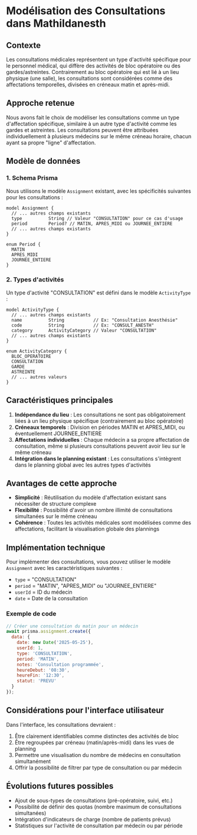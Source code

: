 # Modélisation des Consultations dans Mathildanesth

## Contexte

Les consultations médicales représentent un type d'activité spécifique pour le personnel médical, qui diffère des activités de bloc opératoire ou des gardes/astreintes. Contrairement au bloc opératoire qui est lié à un lieu physique (une salle), les consultations sont considérées comme des affectations temporelles, divisées en créneaux matin et après-midi.

## Approche retenue

Nous avons fait le choix de modéliser les consultations comme un type d'affectation spécifique, similaire à un autre type d'activité comme les gardes et astreintes. Les consultations peuvent être attribuées individuellement à plusieurs médecins sur le même créneau horaire, chacun ayant sa propre "ligne" d'affectation.

## Modèle de données

### 1. Schema Prisma

Nous utilisons le modèle `Assignment` existant, avec les spécificités suivantes pour les consultations :

```prisma
model Assignment {
  // ... autres champs existants
  type          String // Valeur "CONSULTATION" pour ce cas d'usage
  period        Period? // MATIN, APRES_MIDI ou JOURNEE_ENTIERE
  // ... autres champs existants
}

enum Period {
  MATIN
  APRES_MIDI
  JOURNEE_ENTIERE
}
```

### 2. Types d'activités

Un type d'activité "CONSULTATION" est défini dans le modèle `ActivityType` :

```prisma
model ActivityType {
  // ... autres champs existants
  name          String           // Ex: "Consultation Anesthésie"
  code          String           // Ex: "CONSULT_ANESTH"
  category      ActivityCategory // Valeur "CONSULTATION"
  // ... autres champs existants
}

enum ActivityCategory {
  BLOC_OPERATOIRE
  CONSULTATION
  GARDE
  ASTREINTE
  // ... autres valeurs
}
```

## Caractéristiques principales

1. **Indépendance du lieu** : Les consultations ne sont pas obligatoirement liées à un lieu physique spécifique (contrairement au bloc opératoire)
2. **Créneaux temporels** : Division en périodes MATIN et APRES_MIDI, ou éventuellement JOURNEE_ENTIERE
3. **Affectations individuelles** : Chaque médecin a sa propre affectation de consultation, même si plusieurs consultations peuvent avoir lieu sur le même créneau
4. **Intégration dans le planning existant** : Les consultations s'intègrent dans le planning global avec les autres types d'activités

## Avantages de cette approche

- **Simplicité** : Réutilisation du modèle d'affectation existant sans nécessiter de structure complexe
- **Flexibilité** : Possibilité d'avoir un nombre illimité de consultations simultanées sur le même créneau
- **Cohérence** : Toutes les activités médicales sont modélisées comme des affectations, facilitant la visualisation globale des plannings

## Implémentation technique

Pour implémenter des consultations, vous pouvez utiliser le modèle `Assignment` avec les caractéristiques suivantes :
- `type` = "CONSULTATION"
- `period` = "MATIN", "APRES_MIDI" ou "JOURNEE_ENTIERE"
- `userId` = ID du médecin
- `date` = Date de la consultation

### Exemple de code

```javascript
// Créer une consultation du matin pour un médecin
await prisma.assignment.create({
  data: {
    date: new Date('2025-05-25'),
    userId: 1,
    type: 'CONSULTATION',
    period: 'MATIN',
    notes: 'Consultation programmée',
    heureDebut: '08:30',
    heureFin: '12:30',
    statut: 'PREVU'
  }
});
```

## Considérations pour l'interface utilisateur

Dans l'interface, les consultations devraient :
1. Être clairement identifiables comme distinctes des activités de bloc
2. Être regroupées par créneau (matin/après-midi) dans les vues de planning
3. Permettre une visualisation du nombre de médecins en consultation simultanément
4. Offrir la possibilité de filtrer par type de consultation ou par médecin

## Évolutions futures possibles

- Ajout de sous-types de consultations (pré-opératoire, suivi, etc.)
- Possibilité de définir des quotas (nombre maximum de consultations simultanées)
- Intégration d'indicateurs de charge (nombre de patients prévus)
- Statistiques sur l'activité de consultation par médecin ou par période 
